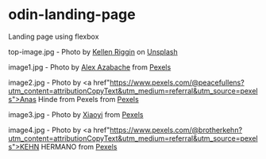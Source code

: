 # odin-landing-page
Landing page using flexbox

top-image.jpg - Photo by <a href="https://unsplash.com/@kalaniparker?utm_source=unsplash&utm_medium=referral&utm_content=creditCopyText">Kellen Riggin</a> on <a href="https://unsplash.com/photos/mIUq79b3OS4">Unsplash</a>
  
image1.jpg - Photo by <a href="https://www.pexels.com/@alexazabache?utm_content=attributionCopyText&utm_medium=referral&utm_source=pexels">Alex Azabache</a> from <a href="https://www.pexels.com/photo/cars-on-road-between-buildings-3757140/?utm_content=attributionCopyText&utm_medium=referral&utm_source=pexels">Pexels</a>

image2.jpg - Photo by <a href"https://www.pexels.com/@peacefullens?utm_content=attributionCopyText&utm_medium=referral&utm_source=pexels">Anas Hinde</a> from Pexels from <a href="https://www.pexels.com/photo/golden-gate-bridge-4215596/?utm_content=attributionCopyText&utm_medium=referral&utm_source=pexels">Pexels</a>

image3.jpg - Photo by <a href="https://www.pexels.com/@xiaoyi-3297302?utm_content=attributionCopyText&utm_medium=referral&utm_source=pexels">Xiaoyi</a> from <a href="https://www.pexels.com/photo/photo-of-prison-cells-of-the-alcatraz-federal-prison-5377053/?utm_content=attributionCopyText&utm_medium=referral&utm_source=pexels">Pexels</a>

image4.jpg - Photo by <a href"https://www.pexels.com/@brotherkehn?utm_content=attributionCopyText&utm_medium=referral&utm_source=pexels">KEHN HERMANO</a> from <a href="https://www.pexels.com/photo/time-lapse-photography-of-cars-on-road-during-night-time-3881034/?utm_content=attributionCopyText&utm_medium=referral&utm_source=pexels">Pexels</a>


